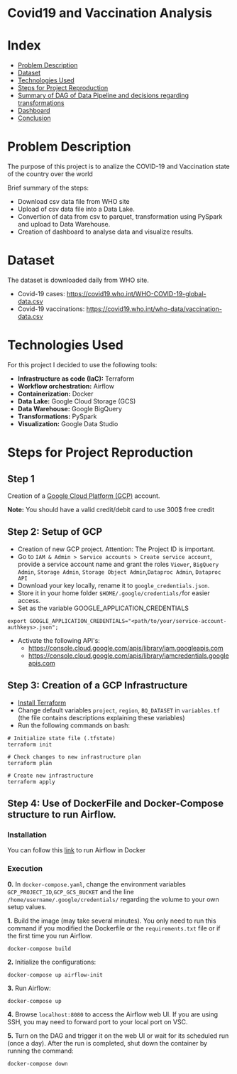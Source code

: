 # Covid19 and Vaccination Analysis

# Index
- [Problem Description](#problem-description)
- [Dataset](#dataset)
- [Technologies Used](#technologies-used)
- [Steps for Project Reproduction](#steps-for-project-reproduction)
- [Summary of DAG of Data Pipeline and decisions regarding transformations](#Summary-of-DAG-of-Data-Pipeline-and-decisions-regarding-transformations)
- [Dashboard](#dashboard)
- [Conclusion](#conclusion)

# Problem Description

The purpose of this project is to analize the COVID-19 and Vaccination state of the country over the world

Brief summary of the steps:
* Download csv data file from WHO site
* Upload of csv data file into a Data Lake. 
* Convertion of data from csv to parquet, transformation using PySpark and upload to Data Warehouse. 
* Creation of dashboard to analyse data and visualize results.

# Dataset

The dataset is downloaded daily from WHO site.
* Covid-19 cases: https://covid19.who.int/WHO-COVID-19-global-data.csv
* Covid-19 vaccinations: https://covid19.who.int/who-data/vaccination-data.csv

# Technologies Used

For this project I decided to use the following tools:
- **Infrastructure as code (IaC):** Terraform
- **Workflow orchestration:** Airflow
- **Containerization:** Docker
- **Data Lake:** Google Cloud Storage (GCS)
- **Data Warehouse:** Google BigQuery
- **Transformations:** PySpark 
- **Visualization:** Google Data Studio

# Steps for Project Reproduction

## Step 1
Creation of a [Google Cloud Platform (GCP)](https://cloud.google.com/) account.

**Note:** You should have a valid credit/debit card to use 300$ free credit 

## Step 2: Setup of GCP 
- Creation of new GCP project. Attention: The Project ID is important. 
- Go to `IAM & Admin > Service accounts > Create service account`, provide a service account name and grant the roles `Viewer`, `BigQuery Admin`, `Storage Admin`, `Storage Object Admin`,`Dataproc Admin`, `Dataproc API` 
- Download your key locally, rename it to `google_credentials.json`. 
- Store it in your home folder `$HOME/.google/credentials/`for easier access. 
- Set as the variable GOOGLE_APPLICATION_CREDENTIALS
```
export GOOGLE_APPLICATION_CREDENTIALS="<path/to/your/service-account-authkeys>.json"; 
```
- Activate the following API's:
   * https://console.cloud.google.com/apis/library/iam.googleapis.com
   * https://console.cloud.google.com/apis/library/iamcredentials.googleapis.com

## Step 3: Creation of a GCP Infrastructure
- [Install Terraform](https://learn.hashicorp.com/tutorials/terraform/install-cli)
- Change default variables `project`, `region`, `BQ_DATASET` in `variables.tf` (the file contains descriptions explaining these variables)
- Run the following commands on bash:

```shell
# Initialize state file (.tfstate)
terraform init

# Check changes to new infrastructure plan
terraform plan

# Create new infrastructure
terraform apply
```

## Step 4: Use of DockerFile and Docker-Compose structure to run Airflow.
### Installation
You can follow this [link](https://airflow.apache.org/docs/apache-airflow/2.1.1/start/docker.html) to run Airflow in Docker
### Execution

**0.** In `docker-compose.yaml`, change the environment variables `GCP_PROJECT_ID`,`GCP_GCS_BUCKET` and the line  `/home/username/.google/credentials/` regarding the volume to your own setup values. 

**1.** Build the image (may take several minutes). You only need to run this command if you modified the Dockerfile or the `requirements.txt` file or if the first time you run Airflow. 

```
docker-compose build
```
    
**2.** Initialize the configurations:

```
docker-compose up airflow-init
```
    
**3.** Run Airflow:

```
docker-compose up
```
    
**4.** Browse `localhost:8080` to access the Airflow web UI. If you are using SSH, you may need to forward port to your local port on VSC.

**5.** Turn on the DAG and trigger it on the web UI or wait for its scheduled run (once a day). After the run is completed, shut down the container by running the command:

```
docker-compose down
```
